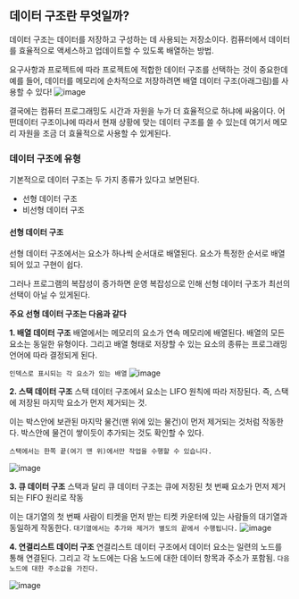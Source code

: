 ## 데이터 구조란 무엇일까?

데이터 구조는 데이터를 저장하고 구성하는 데 사용되는 저장소이다.
컴퓨터에서 데이터를 효율적으로 액세스하고 업데이트할 수 있도록 배열하는 방법.

요구사항과 프로젝트에 따라 프로젝트에 적합한 데이터 구조를 선택하는 것이 중요한데
예를 들어, 데이터를 메모리에 순차적으로 저장하려면 배열 데이터 구조(아래그림)를 사용할 수 있다!
![image](https://github.com/Jae-hong-lee/TIL/assets/72030487/91c2b6a3-36fe-4dec-8f6f-251b89d0d881)

결국에는 컴퓨터 프로그래밍도 시간과 자원을 누가 더 효율적으로 하냐에 싸움이다.
어떤데이터 구조이냐에 따라서 현재 상황에 맞는 데이터 구조를 쓸 수 있는데 여기서 메모리 자원을 조금 더 효율적으로 사용할 수 있게된다.

### 데이터 구조에 유형

기본적으로 데이터 구조는 두 가지 종류가 있다고 보면된다.

- 선형 데이터 구조
- 비선형 데이터 구조

#### 선형 데이터 구조

선형 데이터 구조에서는 요소가 하나씩 순서대로 배열된다.
요소가 특정한 순서로 배열되어 있고 구현이 쉽다.

그러나 프로그램의 복잡성이 증가하면 운영 복잡성으로 인해 선형 데이터 구조가 최선의 선택이 아닐 수 있게된다.

**주요 선형 데이터 구조는 다음과 같다**

**1. 배열 데이터 구조**
배열에서는 메모리의 요소가 연속 메모리에 배열된다. 배열의 모든 요소는 동일한 유형이다.
그리고 배열 형태로 저장할 수 있는 요소의 종류는 프로그래밍 언어에 따라 결정되게 된다.

`인덱스로 표시되는 각 요소가 있는 배열`
![image](https://github.com/Jae-hong-lee/TIL/assets/72030487/984caed3-d203-4b1b-8884-eabbfda74045)

**2. 스택 데이터 구조**
스택 데이터 구조에서 요소는 LIFO 원칙에 따라 저장된다.
즉, 스택에 저장된 마지막 요소가 먼저 제거되는 것.

이는 박스안에 보관된 마지막 물건(맨 위에 있는 물건)이 먼저 제거되는 것처럼 작동한다.
박스안에 물건이 쌓이듯이 추가되는 것도 확인할 수 있다.

`스택에서는 한쪽 끝(여기 맨 위)에서만 작업을 수행할 수 있습니다.`

![image](https://github.com/Jae-hong-lee/TIL/assets/72030487/6d52bd10-f7e3-4332-a6a4-addb68d6ed64)

**3. 큐 데이터 구조**
스택과 달리 큐 데이터 구조는 큐에 저장된 첫 번째 요소가 먼저 제거되는 FIFO 원리로 작동

이는 대기열의 첫 번째 사람이 티켓을 먼저 받는 티켓 카운터에 있는 사람들의 대기열과 동일하게 작동한다.
`대기열에서는 추가와 제거가 별도의 끝에서 수행됩니다.`
![image](https://github.com/Jae-hong-lee/TIL/assets/72030487/ce2b701a-8f1c-4eb2-998e-ac0670af271a)

**4. 연결리스트 데이터 구조**
연결리스트 데이터 구조에서 데이터 요소는 일련의 노드를 통해 연결된다.
그리고 각 노드에는 다음 노드에 대한 데이터 항목과 주소가 포함됨.
`다음 노드에 대한 주소값을 가진다.`

![image](https://github.com/Jae-hong-lee/TIL/assets/72030487/b307c382-77c8-4fee-8c7c-b23e83c8e552)
